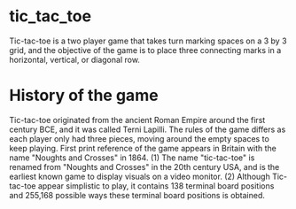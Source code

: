 # tic_tac_toe
Tic-tac-toe is a two player game that takes turn marking spaces on a 3 by 3 grid, 
and the objective of the game is to place three connecting marks in a horizontal, vertical, or diagonal row.

# History of the game 
Tic-tac-toe originated from the ancient Roman Empire around the first century BCE, and it was called Terni Lapilli. 
The rules of the game differs as each player only had three pieces, moving around the empty spaces to keep playing.
First print reference of the game appears in Britain with the name "Noughts and Crosses" in 1864. 
(1) The name "tic-tac-toe" is renamed from "Noughts and Crosses" in the 20th century USA, and is the earliest known game to display visuals on a video monitor.
(2) Although Tic-tac-toe appear simplistic to play, it contains 138 terminal board positions and 255,168 possible ways these terminal board positions is obtained. 


